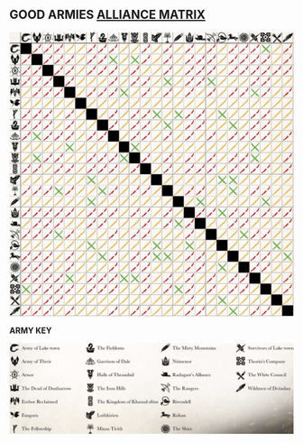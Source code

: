 ## GOOD ARMIES [ALLIANCE MATRIX](../rules_manual/matched_play.md#alliance-matrix)

![](../media/forces_of_good/good_armies_alliance_matrix.jpg)

**ARMY KEY**

![](../media/forces_of_good/good_armies_army_key.jpg)